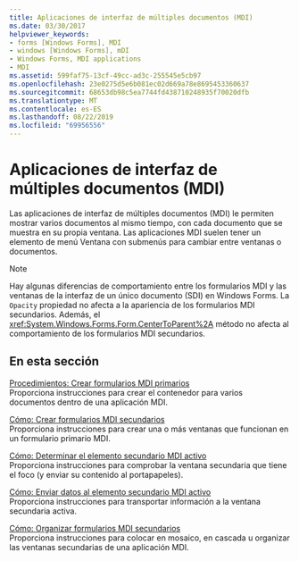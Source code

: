 ```yaml
---
title: Aplicaciones de interfaz de múltiples documentos (MDI)
ms.date: 03/30/2017
helpviewer_keywords:
- forms [Windows Forms], MDI
- windows [Windows Forms], mDI
- Windows Forms, MDI applications
- MDI
ms.assetid: 599faf75-13cf-49cc-ad3c-255545e5cb97
ms.openlocfilehash: 23e0275d5e6b081ec02d669a78e8695453360637
ms.sourcegitcommit: 68653db98c5ea7744fd438710248935f70020dfb
ms.translationtype: MT
ms.contentlocale: es-ES
ms.lasthandoff: 08/22/2019
ms.locfileid: "69956556"
---
```

# <a name="multiple-document-interface-mdi-applications"></a>Aplicaciones de interfaz de múltiples documentos (MDI)
Las aplicaciones de interfaz de múltiples documentos (MDI) le permiten mostrar varios documentos al mismo tiempo, con cada documento que se muestra en su propia ventana. Las aplicaciones MDI suelen tener un elemento de menú Ventana con submenús para cambiar entre ventanas o documentos.  
  
> [!NOTE]
> Hay algunas diferencias de comportamiento entre los formularios MDI y las ventanas de la interfaz de un único documento (SDI) en Windows Forms. La `Opacity` propiedad no afecta a la apariencia de los formularios MDI secundarios. Además, el <xref:System.Windows.Forms.Form.CenterToParent%2A> método no afecta al comportamiento de los formularios MDI secundarios.  
  
## <a name="in-this-section"></a>En esta sección  
 [Procedimientos: Crear formularios MDI primarios](how-to-create-mdi-parent-forms.md)  
 Proporciona instrucciones para crear el contenedor para varios documentos dentro de una aplicación MDI.  
  
 [Cómo: Crear formularios MDI secundarios](how-to-create-mdi-child-forms.md)  
 Proporciona instrucciones para crear una o más ventanas que funcionan en un formulario primario MDI.  
  
 [Cómo: Determinar el elemento secundario MDI activo](how-to-determine-the-active-mdi-child.md)  
 Proporciona instrucciones para comprobar la ventana secundaria que tiene el foco (y enviar su contenido al portapapeles).  
  
 [Cómo: Enviar datos al elemento secundario MDI activo](how-to-send-data-to-the-active-mdi-child.md)  
 Proporciona instrucciones para transportar información a la ventana secundaria activa.  
  
 [Cómo: Organizar formularios MDI secundarios](how-to-arrange-mdi-child-forms.md)  
 Proporciona instrucciones para colocar en mosaico, en cascada u organizar las ventanas secundarias de una aplicación MDI.
